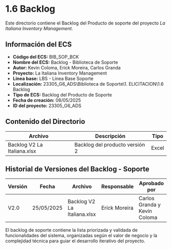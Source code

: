 # 1.6 Backlog

Este directorio contiene el Backlog del Producto de soporte del proyecto *La Italiana Inventory Management*.

## Información del ECS

- **Código del ECS:** BIB_SOP_BCK  
- **Nombre del ECS:** Backlog - Biblioteca de Soporte  
- **Autor:** Kevin Coloma, Erick Moreira, Carlos Granda
- **Proyecto:** La Italiana Inventory Management  
- **Línea base:** LBS - Línea Base Soporte  
- **Localización:** 23305_G6_ADS\Biblioteca de Soporte\1. ELICITACION\1.6 Backlog  
- **Tipo de ECS:** Backlog del Producto de Soporte  
- **Fecha de creación:** 08/05/2025  
- **ID del proyecto:** 23305_G6_ADS  

## Contenido del Directorio

| Archivo | Descripción | Tipo |
|---------|-------------|------|
| Backlog V2 La Italiana.xlsx | Backlog del producto versión 2 | Excel |

## Historial de Versiones del Backlog - Soporte

| Versión | Fecha | Archivo | Responsable | Aprobado por |
|---------|-------|---------|-------------|--------------|
| V2.0 | 25/05/2025 | Backlog V2 La Italiana.xlsx | Erick Moreira | Carlos Granda y Kevin Coloma |

El backlog de soporte contiene la lista priorizada y validada de funcionalidades del sistema, organizadas según el valor de negocio y la complejidad técnica para guiar el desarrollo iterativo del proyecto.
